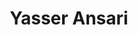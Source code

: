 ---
layout: post
title: Yasser Ansari
school: NYU
major: Major?
image: https://static.squarespace.com/static/50354720c4aa2d2d3150d3d8/t/503658d2e4b0fd0f4baabf07/1345738963323/?format=300w
position: ??
positionURL: http://www.techatnyu.org/position
now: Project Noah
nowURL: http://www.google.com
twitter: urbanorganism
email: t@NYU email?
graduate: 2014
weight: 11
---